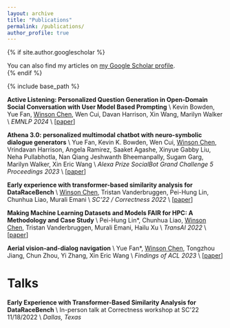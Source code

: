 ```yaml
---
layout: archive
title: "Publications"
permalink: /publications/
author_profile: true
---
```


{% if site.author.googlescholar %}
  <div class="wordwrap">You can also find my articles on <a href="{{site.author.googlescholar}}">my Google Scholar profile</a>.</div>
{% endif %}

{% include base_path %}


**Active Listening: Personalized Question Generation in Open-Domain Social Conversation with User Model Based Prompting** \\
Kevin Bowden, Yue Fan, <ins>Winson Chen</ins>, Wen Cui, Davan Harrison, Xin Wang, Marilyn Walker \\
_EMNLP 2024_ \\
[[paper](https://aclanthology.org/2024.findings-emnlp.826/)]

**Athena 3.0: personalized multimodal chatbot with neuro-symbolic dialogue generators** \\
Yue Fan, Kevin K. Bowden, Wen Cui, <ins>Winson Chen</ins>, Vrindavan Harrison, Angela Ramirez, Saaket Agashe, Xinyue Gabby Liu, Neha Pullabhotla, Nan Qiang Jeshwanth Bheemanpally, Sugam Garg, Marilyn Walker, Xin Eric Wang \\
_Alexa Prize SocialBot Grand Challenge 5 Proceedings 2023_ \\
[[paper](https://assets.amazon.science/2c/ff/d6eb3f0148b8bf0b2fc446c1d5f8/athena-3.0%20Personalized%20Multimodal%20ChatBot%20with%20Neuro-Symbolic%20Dialogue%20Generators.pdf)]


**Early experience with transformer-based similarity analysis for DataRaceBench** \\
<ins>Winson Chen</ins>, Tristan Vanderbruggen, Pei-Hung Lin, Chunhua Liao, Murali Emani \\
_SC'22 / Correctness 2022_ \\
[[paper](https://ieeexplore.ieee.org/abstract/document/10027519)]


**Making Machine Learning Datasets and Models FAIR for HPC: A Methodology and Case Study** \\
Pei-Hung Lin*, Chunhua Liao, <ins>Winson Chen</ins>, Tristan Vanderbruggen, Murali Emani, Hailu Xu \\
_TransAI 2022_ \\
[[paper](https://ieeexplore.ieee.org/abstract/document/9951530)]


**Aerial vision-and-dialog navigation** \\
Yue Fan*, <ins>Winson Chen</ins>, Tongzhou Jiang, Chun Zhou, Yi Zhang, Xin Eric Wang \\
_Findings of ACL 2023_ \\
[[paper](https://aclanthology.org/2023.findings-acl.190/)]



# Talks
**Early Experience with Transformer-Based Similarity Analysis for DataRaceBench** \\
In-person talk at Correctness workshop at SC'22
11/18/2022 \\
*Dallas, Texas*



<!-- New style rendering if publication categories are defined -->
<!-- {% if site.publication_category %}
  {% for category in site.publication_category  %}
    {% assign title_shown = false %}
    {% for post in site.publications reversed %}
      {% if post.category != category[0] %}
        {% continue %}
      {% endif %}
      {% unless title_shown %}
        <h2>{{ category[1].title }}</h2><hr />
        {% assign title_shown = true %}
      {% endunless %}
      {% include archive-single.html %}
    {% endfor %}
  {% endfor %}
{% else %}
  {% for post in site.publications reversed %}
    {% include archive-single.html %}
  {% endfor %}
{% endif %} -->



